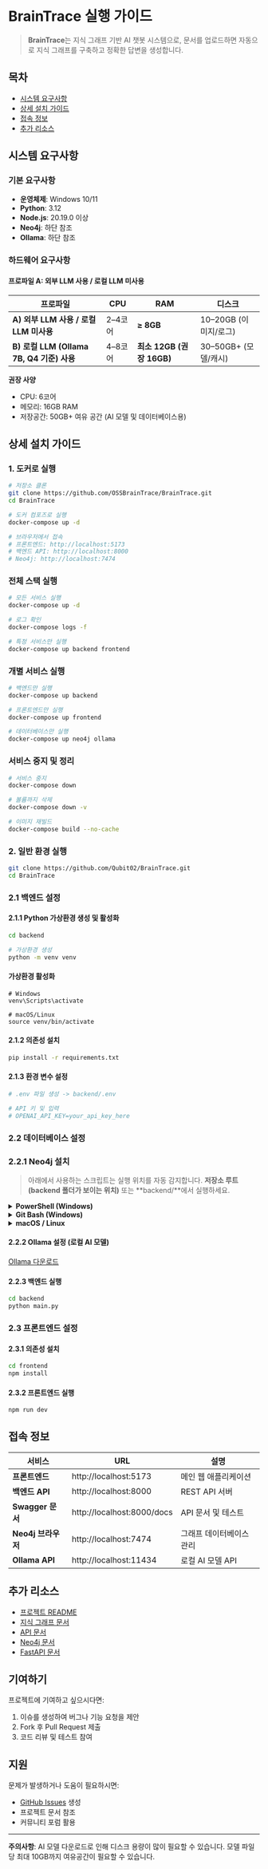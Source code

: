 # BrainTrace 실행 가이드

> **BrainTrace**는 지식 그래프 기반 AI 챗봇 시스템으로, 문서를 업로드하면 자동으로 지식 그래프를 구축하고 정확한 답변을 생성합니다.

## 목차

- [시스템 요구사항](#시스템-요구사항)
- [상세 설치 가이드](#상세-설치-가이드)
- [접속 정보](#접속-정보)
- [추가 리소스](#추가-리소스)

## 시스템 요구사항

### 기본 요구사항

- **운영체제**: Windows 10/11
- **Python**: 3.12
- **Node.js**: 20.19.0 이상
- **Neo4j**: 하단 참조
- **Ollama**: 하단 참조

### 하드웨어 요구사항

#### 프로파일 A: 외부 LLM 사용 / 로컬 LLM 미사용

| 프로파일                                  | CPU     | RAM                       | 디스크                |
| ----------------------------------------- | ------- | ------------------------- | --------------------- |
| **A) 외부 LLM 사용 / 로컬 LLM 미사용**    | 2–4코어 | **≥ 8GB**                 | 10–20GB (이미지/로그) |
| **B) 로컬 LLM (Ollama 7B, Q4 기준) 사용** | 4–8코어 | **최소 12GB (권장 16GB)** | 30–50GB+ (모델/캐시)  |

**권장 사양**

- CPU: 6코어
- 메모리: 16GB RAM
- 저장공간: 50GB+ 여유 공간 (AI 모델 및 데이터베이스용)


## 상세 설치 가이드

### 1. 도커로 실행

```bash
# 저장소 클론
git clone https://github.com/OSSBrainTrace/BrainTrace.git
cd BrainTrace

# 도커 컴포즈로 실행
docker-compose up -d

# 브라우저에서 접속
# 프론트엔드: http://localhost:5173
# 백엔드 API: http://localhost:8000
# Neo4j: http://localhost:7474
```

### 전체 스택 실행

```bash
# 모든 서비스 실행
docker-compose up -d

# 로그 확인
docker-compose logs -f

# 특정 서비스만 실행
docker-compose up backend frontend
```

### 개별 서비스 실행

```bash
# 백엔드만 실행
docker-compose up backend

# 프론트엔드만 실행
docker-compose up frontend

# 데이터베이스만 실행
docker-compose up neo4j ollama
```

### 서비스 중지 및 정리

```bash
# 서비스 중지
docker-compose down

# 볼륨까지 삭제
docker-compose down -v

# 이미지 재빌드
docker-compose build --no-cache
```


### 2. 일반 환경 실행

```bash
git clone https://github.com/Qubit02/BrainTrace.git
cd BrainTrace
```

### 2.1 백엔드 설정

#### 2.1.1 Python 가상환경 생성 및 활성화

```bash
cd backend

# 가상환경 생성
python -m venv venv
```

#### 가상환경 활성화

```
# Windows
venv\Scripts\activate
```

```
# macOS/Linux
source venv/bin/activate
```

#### 2.1.2 의존성 설치

```bash
pip install -r requirements.txt
```

#### 2.1.3 환경 변수 설정

```bash
# .env 파일 생성 -> backend/.env

# API 키 및 입력
# OPENAI_API_KEY=your_api_key_here
```

### 2.2 데이터베이스 설정

### 2.2.1 Neo4j 설치

> 아래에서 사용하는 스크립트는 실행 위치를 자동 감지합니다. **저장소 루트(backend 폴더가 보이는 위치)** 또는 **backend/**에서 실행하세요.

<details>
<summary><strong>PowerShell (Windows)</strong></summary>
  
```powershell
# Neo4j Community 자동 설치 (Windows PowerShell 5.1+ / PowerShell 7+)
# - backend/ 또는 루트(backend 폴더가 보이는 위치)에서 실행
# - 최신 버전 자동 탐지 / HttpClient 고속 다운로드 / conf 안전 수정

$ErrorActionPreference = 'Stop'
Set-StrictMode -Version Latest

# --- 0) 설정 & 경로 규칙 -----------------------------------------------------
if (-not $Version) { $Version = 'latest' }   # 필요시 -Version '5.26.12' 로 덮어쓰기

$CWD = (Get-Location).Path
$HereIsBackend = ((Split-Path -Leaf $CWD) -eq 'backend')
$HereHasBackendChild = Test-Path (Join-Path $CWD 'backend')

if ($HereIsBackend) {
  # backend/ 에서 실행 → ./neo4j
  $ROOT    = Split-Path $CWD -Parent
  $BACKEND = $CWD
  $TARGET  = Join-Path $CWD 'neo4j'
}
elseif ($HereHasBackendChild) {
  # 루트에서 실행 → backend/neo4j
  $ROOT    = $CWD
  $BACKEND = Join-Path $ROOT 'backend'
  $TARGET  = Join-Path $BACKEND 'neo4j'
}
else {
  throw "여기서는 실행하지 마세요. 루트(backend 폴더가 보이는 곳) 또는 backend 폴더에서 실행하세요."
}

$STAGE  = Join-Path $ROOT 'neo4j_stage'

# TLS 1.2 강제 (구형 환경 호환)
if (-not ([Net.ServicePointManager]::SecurityProtocol -band [Net.SecurityProtocolType]::Tls12)) {
  [Net.ServicePointManager]::SecurityProtocol =
    [Net.ServicePointManager]::SecurityProtocol -bor [Net.SecurityProtocolType]::Tls12
}

# --- 1) 최신 버전 자동 탐지 ---------------------------------------------------
function Get-LatestNeo4jVersion {
  $pages = @(
    'https://neo4j.com/graph-data-science-software/',
    'https://neo4j.com/deployment-center/'
  )

  foreach ($u in $pages) {
    try { $resp = Invoke-WebRequest -Uri $u -UseBasicParsing -TimeoutSec 30 } catch { continue }

    $links = @()
    if ($resp.Links) { $links = $resp.Links }

    $href = $links `
      | Where-Object { $_.href -match 'download-thanks\.html' } `
      | Where-Object { $_.href -match 'edition=community' } `
      | Where-Object { ($_.href -match 'winzip') -or ($_.href -match 'packaging=zip') } `
      | Where-Object { $_.href -match 'release=' } `
      | Select-Object -First 1 -ExpandProperty href

    if ($href) {
      $q = ([uri]"https://dummy.local/?$([uri]$href).Query").Query.TrimStart('?')
      $pairs = @{}
      foreach ($kv in $q -split '&') {
        $k,$v = $kv -split '=',2
        if ($k) { $pairs[$k] = [uri]::UnescapeDataString($v) }
      }
      if ($pairs['release']) { return $pairs['release'] }
    }

    $m = [regex]::Match($resp.Content, 'Neo4j Community Edition\s+(?<v>(2025\.\d{2}\.\d+|\d+\.\d+\.\d+))')
    if ($m.Success) { return $m.Groups['v'].Value }
  }

  throw "최신 버전을 찾지 못했습니다. -Version '5.26.12' 같은 식으로 지정하세요."
}

if ($Version -eq 'latest') { $Version = Get-LatestNeo4jVersion }
Write-Host "Using Neo4j Community version: $Version"

# --- 2) 다운로드 --------------------------------------------------------------
$zipFileName = "neo4j-community-$Version-windows.zip"
$ZIPPATH     = Join-Path $STAGE $zipFileName

$urls = @(
  "https://dist.neo4j.org/$zipFileName",                   # CDN (빠름)
  "https://neo4j.com/artifact.php?name=$zipFileName"       # 백업
)

# Stage 초기화
if (Test-Path $STAGE) { Remove-Item $STAGE -Recurse -Force }
New-Item -ItemType Directory -Path $STAGE | Out-Null
if (-not (Test-Path $BACKEND)) { New-Item -ItemType Directory -Path $BACKEND | Out-Null }

function Try-Download($url) {
  try {
    Write-Host "Downloading via HttpClient: $url"

    # PowerShell 5.x 호환: HttpClient 타입 로드
    if (-not ([System.Management.Automation.PSTypeName]'System.Net.Http.HttpClient').Type) {
      Add-Type -AssemblyName 'System.Net.Http'
    }

    $client = [System.Net.Http.HttpClient]::new()
    $client.Timeout = [TimeSpan]::FromMinutes(15)
    $resp = $client.GetAsync($url, [System.Net.Http.HttpCompletionOption]::ResponseHeadersRead).Result
    $resp.EnsureSuccessStatusCode()
    $fs = [System.IO.FileStream]::new($ZIPPATH, [System.IO.FileMode]::Create)
    $resp.Content.CopyToAsync($fs).Wait()
    $fs.Close()
    $client.Dispose()

    if ((Get-Item $ZIPPATH).Length -gt 10MB) { return $true } else { Remove-Item $ZIPPATH -Force }
  } catch {
    Write-Host "Download failed: $($_.Exception.Message)"
    return $false
  }
}

$ok = $false
foreach ($u in $urls) { if (Try-Download $u) { $ok = $true; break } }
if (-not $ok) { throw "Neo4j ZIP 다운로드 실패" }

# --- 3) 압축 해제 & 폴더 정리 ------------------------------------------------
Expand-Archive -Path $ZIPPATH -DestinationPath $STAGE -Force

$extracted = Get-ChildItem -Path $STAGE -Directory `
  | Where-Object { $_.Name -like "neo4j-community-*" } `
  | Select-Object -First 1
if (-not $extracted) { throw "압축 해제 후 폴더를 찾을 수 없습니다." }

$prepared = Join-Path $STAGE "neo4j"
if (Test-Path $prepared) { Remove-Item $prepared -Recurse -Force }
Rename-Item -Path $extracted.FullName -NewName "neo4j"

# --- 4) conf 수정 (안전 버전) ------------------------------------------------
function Set-ContentUtf8NoBom {
  param([string]$Path, [string]$Text)
  $bytes = [System.Text.UTF8Encoding]::new($false).GetBytes($Text)  # no BOM
  [System.IO.File]::WriteAllBytes($Path, $bytes)
}

$CONF = Join-Path $prepared "conf\neo4j.conf"
if (-not (Test-Path $CONF)) { throw "neo4j.conf not found: $CONF" }

# 통째로 읽고 줄바꿈 통일
$text = Get-Content -LiteralPath $CONF -Raw
$text = $text -replace "`r?`n", "`r`n"

# 주석/비주석/공백 변형 모두 통일
$pattern = '^[\t ]*#?[\t ]*dbms\.security\.auth_enabled[\t ]*=[\t ]*(true|false)[\t ]*$'
if ($text -match $pattern) {
  $text = [System.Text.RegularExpressions.Regex]::Replace(
    $text, $pattern, 'dbms.security.auth_enabled=false',
    [System.Text.RegularExpressions.RegexOptions]::Multiline
  )
} else {
  if ($text.Length -gt 0 -and $text[-1] -ne "`n") { $text += "`r`n" }
  $text += 'dbms.security.auth_enabled=false' + "`r`n"
}

Set-ContentUtf8NoBom -Path $CONF -Text $text

# --- 5) 대상 위치로 이동 (폴더명 정확히 고정) --------------------------------
# 부모 디렉터리 보장
$TARGET_PARENT = Split-Path $TARGET -Parent
if (-not (Test-Path $TARGET_PARENT)) {
  New-Item -ItemType Directory -Path $TARGET_PARENT | Out-Null
}
# 기존 타겟 있으면 삭제
if (Test-Path $TARGET) { Remove-Item $TARGET -Recurse -Force }

# 일단 부모로 옮기고, 이름을 정확히 맞춘다
Move-Item -LiteralPath $prepared -Destination $TARGET_PARENT -Force
$justMoved = Join-Path $TARGET_PARENT 'neo4j'
if ((Split-Path $TARGET -Leaf) -ne 'neo4j') {
  if (Test-Path $justMoved) {
    Rename-Item -Path $justMoved -NewName (Split-Path $TARGET -Leaf) -ErrorAction SilentlyContinue
  }
}

# Stage 정리
Remove-Item $STAGE -Recurse -Force

Write-Host "✅ Neo4j $Version 준비 완료"
Write-Host "📂 경로: $TARGET"
Write-Host "🛠️ conf 적용: $CONF"
```
</details> 

<details> <summary><strong>Git Bash (Windows)</strong></summary>

```bash
코드 복사
#!/usr/bin/env bash
# Neo4j Community 자동 설치 (Git Bash / Windows)
# - backend/ 또는 루트(backend가 보이는 위치)에서 실행
# - 최신 버전 자동 탐지 → ZIP 다운로드 → 압축 해제 → conf 수정(auth 비활성)

set -euo pipefail

VERSION="${VERSION:-latest}"   # 예: VERSION=5.26.12 ./install_neo4j_gitbash.sh
die(){ echo "Error: $*" >&2; exit 1; }

# 실행 위치 규칙
CWD="$(pwd)"
if [[ "$(basename "$CWD")" == "backend" ]]; then
  ROOT="$(dirname "$CWD")"; BACKEND="$CWD"; TARGET="$CWD/neo4j"
elif [[ -d "$CWD/backend" ]]; then
  ROOT="$CWD"; BACKEND="$ROOT/backend"; TARGET="$BACKEND/neo4j"
else
  die "루트(backend 보이는 곳) 또는 backend 폴더에서 실행하세요."
fi
STAGE="$ROOT/neo4j_stage"

# 의존성
command -v curl >/dev/null || die "curl 필요"
command -v unzip >/dev/null || die "unzip 필요"
SED="sed"; command -v gsed >/dev/null && SED="gsed"

# 최신 버전 자동 탐지
get_latest_version() {
  local pages=(
    "https://neo4j.com/graph-data-science-software/"
    "https://neo4j.com/deployment-center/"
  )
  local ver=""
  for u in "${pages[@]}"; do
    html="$(curl -fsSL --max-time 30 "$u" || true)"; [[ -z "$html" ]] && continue
    rel="$(printf '%s' "$html" \
      | grep -Eo 'https?://[^"]*download-thanks[^"]+' \
      | grep -E 'edition=community' \
      | grep -E 'flavour=winzip|packaging=zip' \
      | grep -Eo 'release=[0-9]+\.[0-9]+\.[0-9]+' \
      | head -n1 | cut -d= -f2)"
    if [[ -n "$rel" ]]; then ver="$rel"; break; fi
    rel="$(printf '%s' "$html" \
      | grep -Eo 'Neo4j Community Edition[[:space:]]+[0-9]+\.[0-9]+\.[0-9]+' \
      | grep -Eo '[0-9]+\.[0-9]+\.[0-9]+' | head -n1)"
    [[ -n "$rel" ]] && { ver="$rel"; break; }
  done
  [[ -z "$ver" ]] && die "최신 버전 탐지 실패. VERSION 환경변수로 지정하세요."
  printf '%s' "$ver"
}
[[ "$VERSION" == "latest" ]] && VERSION="$(get_latest_version)"
echo "Using Neo4j Community version: $VERSION"

ZIP="neo4j-community-$VERSION-windows.zip"
URLS=(
  "https://dist.neo4j.org/$ZIP"
  "https://neo4j.com/artifact.php?name=$ZIP"
)

rm -rf "$STAGE"; mkdir -p "$STAGE" "$BACKEND"
ARCHIVE="$STAGE/$ZIP"

download() {
  local url="$1"
  echo "Downloading: $url"
  curl -fL --retry 5 --retry-delay 2 \
       --connect-timeout 25 --max-time 1800 \
       --speed-time 30 --speed-limit 10240 \
       -o "$ARCHIVE" "$url"
}
ok=0
for u in "${URLS[@]}"; do
  if download "$u"; then
    sz="$(wc -c <"$ARCHIVE" 2>/dev/null || echo 0)"
    if [[ "$sz" -gt $((10*1024*1024)) ]]; then ok=1; break; else rm -f "$ARCHIVE"; fi
  fi
done
[[ $ok -eq 1 ]] || die "Neo4j ZIP 다운로드 실패"

unzip -q "$ARCHIVE" -d "$STAGE"
extracted="$(find "$STAGE" -maxdepth 1 -type d -name 'neo4j-community-*' | head -n1)"
[[ -n "$extracted" ]] || die "압축 해제 후 폴더를 찾을 수 없음"

prepared="$STAGE/neo4j"
rm -rf "$prepared"; mv "$extracted" "$prepared"

CONF="$prepared/conf/neo4j.conf"
[[ -f "$CONF" ]] || die "neo4j.conf not found: $CONF"

# 주석/비주석 통합하여 auth 비활성화
if grep -Eq '^[[:space:]]*#?[[:space:]]*dbms\.security\.auth_enabled[[:space:]]*=' "$CONF"; then
  "$SED" -i -E 's/^[[:space:]]*#?[[:space:]]*dbms\.security\.auth_enabled[[:space:]]*=[[:space:]]*(true|false)[[:space:]]*$/dbms.security.auth_enabled=false/' "$CONF"
else
  printf '\n%s\n' 'dbms.security.auth_enabled=false' >> "$CONF"
fi

mkdir -p "$(dirname "$TARGET")"
rm -rf "$TARGET"
mv "$prepared" "$(dirname "$TARGET")"
if [[ "$(basename "$TARGET")" != "neo4j" && -d "$(dirname "$TARGET")/neo4j" ]]; then
  mv "$(dirname "$TARGET")/neo4j" "$TARGET"
fi

rm -rf "$STAGE"
echo "✅ Neo4j $VERSION 준비 완료"
echo "📂 경로: $TARGET"
echo "🛠️ conf 적용: $CONF"
```

</details> 

<details><summary><strong>macOS / Linux</strong></summary>

```bash
( set -eu
  set +u; set -o pipefail 2>/dev/null || true; set -u

  : "${VERSION:=latest}"

  CWD="$PWD"
  if [[ "$(basename "$CWD")" == "backend" ]]; then
    ROOT="$(dirname "$CWD")"; BACKEND="$CWD"; TARGET="$BACKEND/neo4j"
  elif [[ -d "$CWD/backend" ]]; then
    ROOT="$CWD"; BACKEND="$ROOT/backend"; TARGET="$BACKEND/neo4j"
  else
    echo "❌ 여기서는 실행하지 마세요. 루트(backend 폴더 보이는 위치) 또는 backend/ 에서 실행" >&2
    exit 1
  fi
  STAGE="$ROOT/neo4j_stage"

  get_latest_version() {
    local pages=(
      "https://neo4j.com/graph-data-science-software/"
      "https://neo4j.com/deployment-center/"
    )
    local html rel
    for u in "${pages[@]}"; do
      html="$(curl -fsSL --max-time 30 "$u" || true)" || true
      [[ -z "$html" ]] && continue
      rel="$(printf '%s' "$html" \
        | grep -Eo 'https?://[^"]*download-thanks[^"]+' \
        | grep -E 'edition=community' \
        | grep -E 'unix|packaging=tar(\.gz)?|packaging=zip' \
        | grep -Eo 'release=[0-9]+\.[0-9]+\.[0-9]+' \
        | head -n1 | cut -d= -f2)"
      [[ -n "$rel" ]] && { printf '%s' "$rel"; return 0; }
      rel="$(printf '%s' "$html" \
        | grep -Eo 'Neo4j Community Edition[[:space:]]+[0-9]+\.[0-9]+\.[0-9]+' \
        | grep -Eo '[0-9]+\.[0-9]+\.[0-9]+' \
        | head -n1)"
      [[ -n "$rel" ]] && { printf '%s' "$rel"; return 0; }
    done
    return 1
  }

  if [[ "$VERSION" == "latest" ]]; then
    echo "🌐 최신 버전 확인 중..."
    if ! VERSION="$(get_latest_version)"; then
      echo "❌ 최신 버전 탐지 실패. 환경변수 VERSION으로 지정하세요. (예: export VERSION=5.26.12)" >&2
      exit 1
    fi
  fi
  echo "✅ Using Neo4j Community version: $VERSION"

  TAR="neo4j-community-$VERSION-unix.tar.gz"
  URLS=(
    "https://dist.neo4j.org/$TAR"
    "https://neo4j.com/artifact.php?name=$TAR"
  )

  rm -rf "$STAGE"; mkdir -p "$STAGE" "$BACKEND"
  ARCHIVE="$STAGE/$TAR"

  download() {
    local url="$1"
    echo "⬇️  Downloading: $url"
    curl -fL --retry 5 --retry-delay 2 \
      --connect-timeout 25 --max-time 1800 \
      --speed-time 30 --speed-limit 10240 \
      -o "$ARCHIVE" "$url"
  }
  ok=0
  for u in "${URLS[@]}"; do
    if download "$u"; then
      sz="$(wc -c <"$ARCHIVE" 2>/dev/null || echo 0)"
      if [[ "$sz" -gt $((10*1024*1024)) ]]; then ok=1; break; else rm -f "$ARCHIVE"; fi
    fi
  done
  [[ $ok -eq 1 ]] || { echo "❌ Neo4j tarball 다운로드 실패" >&2; exit 1; }

  tar -xzf "$ARCHIVE" -C "$STAGE"
  extracted="$(find "$STAGE" -maxdepth 1 -type d -name 'neo4j-community-*' | head -n1)"
  [[ -n "$extracted" ]] || { echo "❌ 압축 해제 후 폴더를 찾을 수 없습니다." >&2; exit 1; }

  prepared="$STAGE/neo4j"
  rm -rf "$prepared"; mv "$extracted" "$prepared"

  CONF="$prepared/conf/neo4j.conf"
  [[ -f "$CONF" ]] || { echo "❌ neo4j.conf not found: $CONF" >&2; exit 1; }

  if command -v gsed >/dev/null 2>&1; then SED="gsed"; else SED="sed"; fi
  if "$SED" --version >/dev/null 2>/dev/null; then
    if "$SED" -E -n 's/^[[:space:]]*#?[[:space:]]*dbms\.security\.auth_enabled[[:space:]]*=.*/X/p' "$CONF" | grep -q .; then
      "$SED" -i -E 's/^[[:space:]]*#?[[:space:]]*dbms\.security\.auth_enabled[[:space:]]*=[[:space:]]*(true|false)[[:space:]]*$/dbms.security.auth_enabled=false/' "$CONF"
    else
      printf '\n%s\n' 'dbms.security.auth_enabled=false' >> "$CONF"
    fi
  else
    if "$SED" -E -n 's/^[[:space:]]*#?[[:space:]]*dbms\.security\.auth_enabled[[:space:]]*=.*/X/p' "$CONF" | grep -q .; then
      "$SED" -i '' -E 's/^[[:space:]]*#?[[:space:]]*dbms\.security\.auth_enabled[[:space:]]*=[[:space:]]*(true|false)[[:space:]]*$/dbms.security.auth_enabled=false/' "$CONF"
    else
      printf '\n%s\n' 'dbms.security.auth_enabled=false' >> "$CONF"
    fi
  fi

  mkdir -p "$(dirname "$TARGET")"
  rm -rf "$TARGET"
  mv "$prepared" "$(dirname "$TARGET")"
  if [[ "$(basename "$TARGET")" != "neo4j" && -d "$(dirname "$TARGET")/neo4j" ]]; then
    mv "$(dirname "$TARGET")/neo4j" "$TARGET"
  fi

  rm -rf "$STAGE"
  echo ""
  echo "✅ Neo4j $VERSION 준비 완료"
  echo "📂 경로: $TARGET"
  echo "🛠️ conf 적용: $CONF"
  echo "🚀 실행 예:  $TARGET/bin/neo4j console"
)
```
</details>

#### 2.2.2 Ollama 설정 (로컬 AI 모델)

[Ollama 다운로드](https://ollama.com/download)

#### 2.2.3 백엔드 실행

```bash
cd backend
python main.py
```

### 2.3 프론트엔드 설정

#### 2.3.1 의존성 설치

```bash
cd frontend
npm install
```

#### 2.3.2 프론트엔드 실행

```bash
npm run dev
```



## 접속 정보

| 서비스             | URL                        | 설명                     |
| ------------------ | -------------------------- | ------------------------ |
| **프론트엔드**     | http://localhost:5173      | 메인 웹 애플리케이션     |
| **백엔드 API**     | http://localhost:8000      | REST API 서버            |
| **Swagger 문서**   | http://localhost:8000/docs | API 문서 및 테스트       |
| **Neo4j 브라우저** | http://localhost:7474      | 그래프 데이터베이스 관리 |
| **Ollama API**     | http://localhost:11434     | 로컬 AI 모델 API         |

## 추가 리소스

- [프로젝트 README](./README.md)
- [지식 그래프 문서](./KNOWLEDGE_GRAPH.md)
- [API 문서](http://localhost:8000/docs)
- [Neo4j 문서](https://neo4j.com/docs/)
- [FastAPI 문서](https://fastapi.tiangolo.com/)

## 기여하기

프로젝트에 기여하고 싶으시다면:

1. 이슈를 생성하여 버그나 기능 요청을 제안
2. Fork 후 Pull Request 제출
3. 코드 리뷰 및 테스트 참여

## 지원

문제가 발생하거나 도움이 필요하시면:

- [GitHub Issues](https://github.com/OSSBrainTrace/BrainTrace/issues) 생성
- 프로젝트 문서 참조
- 커뮤니티 포럼 활용

---

**주의사항**: AI 모델 다운로드로 인해 디스크 용량이 많이 필요할 수 있습니다. 모델 파일당 최대 10GB까지 여유공간이 필요할 수 있습니다.
